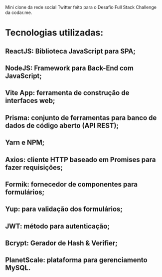 Mini clone da rede social Twitter feito para o Desafio Full Stack Challenge da codar.me.

# Tecnologias utilizadas:

## ReactJS: Biblioteca JavaScript para SPA;

## NodeJS: Framework para Back-End com JavaScript;

## Vite App: ferramenta de construção de interfaces web;

## Prisma: conjunto de ferramentas para banco de dados de código aberto (API REST);

## Yarn e NPM;

## Axios: cliente HTTP baseado em Promises para fazer requisições;

## Formik: fornecedor de componentes para formulários;

## Yup: para validação dos formulários;

## JWT: método para autenticação;

## Bcrypt: Gerador de Hash & Verifier;

## PlanetScale: plataforma para gerenciamento MySQL.
